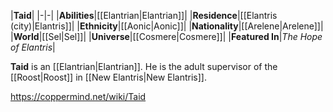 |**Taid**|
|-|-|
|**Abilities**|[[Elantrian\|Elantrian]]|
|**Residence**|[[Elantris (city)\|Elantris]]|
|**Ethnicity**|[[Aonic\|Aonic]]|
|**Nationality**|[[Arelene\|Arelene]]|
|**World**|[[Sel\|Sel]]|
|**Universe**|[[Cosmere\|Cosmere]]|
|**Featured In**|*The Hope of Elantris*|

**Taid** is an [[Elantrian\|Elantrian]].
He is the adult supervisor of the [[Roost\|Roost]] in [[New Elantris\|New Elantris]].



https://coppermind.net/wiki/Taid